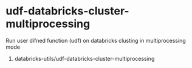 
# udf-databricks-cluster-multiprocessing
Run user difned function (udf) on databricks clusting in multiprocessing mode

1. databricks-utils/udf-databricks-cluster-multiprocessing
